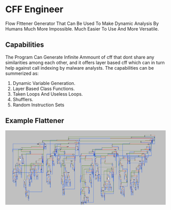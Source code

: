 # CFF Engineer
Flow Flttener Generator That Can Be Used To Make Dynamic Analysis By Humans Much More Impossible. Much Easier To Use And More Versatile.

## Capabilities
The Program Can Generate Infinite Ammount of cff that dont share any similarities among each other, and it offers layer based cff which can in turn help against call indexing by malware analysts. The capabilities can be summerized as:

1. Dynamic Variable Generation.
2. Layer Based Class Functions.
3. Taken Loops And Useless Loops.
4. Shufflers.
5. Random Instruction Sets

## Example Flattener
![Screenshot](cff.png)

